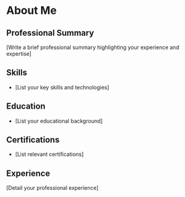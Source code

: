 # About Me

## Professional Summary
[Write a brief professional summary highlighting your experience and expertise]

## Skills
- [List your key skills and technologies]

## Education
- [List your educational background]

## Certifications
- [List relevant certifications]

## Experience
[Detail your professional experience]